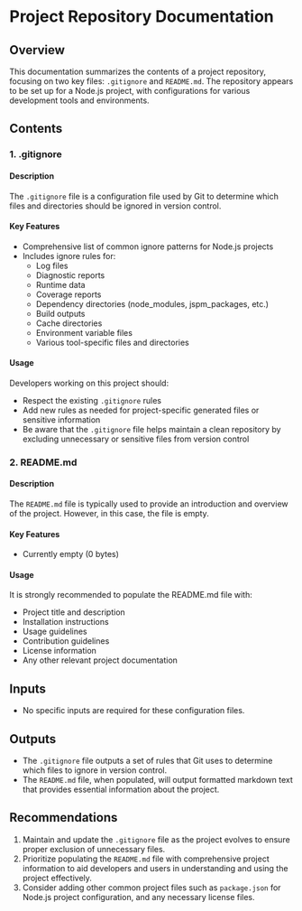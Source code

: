 
# Project Repository Documentation

## Overview

This documentation summarizes the contents of a project repository, focusing on two key files: `.gitignore` and `README.md`. The repository appears to be set up for a Node.js project, with configurations for various development tools and environments.

## Contents

### 1. .gitignore

#### Description
The `.gitignore` file is a configuration file used by Git to determine which files and directories should be ignored in version control.

#### Key Features
- Comprehensive list of common ignore patterns for Node.js projects
- Includes ignore rules for:
  - Log files
  - Diagnostic reports
  - Runtime data
  - Coverage reports
  - Dependency directories (node_modules, jspm_packages, etc.)
  - Build outputs
  - Cache directories
  - Environment variable files
  - Various tool-specific files and directories

#### Usage
Developers working on this project should:
- Respect the existing `.gitignore` rules
- Add new rules as needed for project-specific generated files or sensitive information
- Be aware that the `.gitignore` file helps maintain a clean repository by excluding unnecessary or sensitive files from version control

### 2. README.md

#### Description
The `README.md` file is typically used to provide an introduction and overview of the project. However, in this case, the file is empty.

#### Key Features
- Currently empty (0 bytes)

#### Usage
It is strongly recommended to populate the README.md file with:
- Project title and description
- Installation instructions
- Usage guidelines
- Contribution guidelines
- License information
- Any other relevant project documentation

## Inputs
- No specific inputs are required for these configuration files.

## Outputs
- The `.gitignore` file outputs a set of rules that Git uses to determine which files to ignore in version control.
- The `README.md` file, when populated, will output formatted markdown text that provides essential information about the project.

## Recommendations
1. Maintain and update the `.gitignore` file as the project evolves to ensure proper exclusion of unnecessary files.
2. Prioritize populating the `README.md` file with comprehensive project information to aid developers and users in understanding and using the project effectively.
3. Consider adding other common project files such as `package.json` for Node.js project configuration, and any necessary license files.
